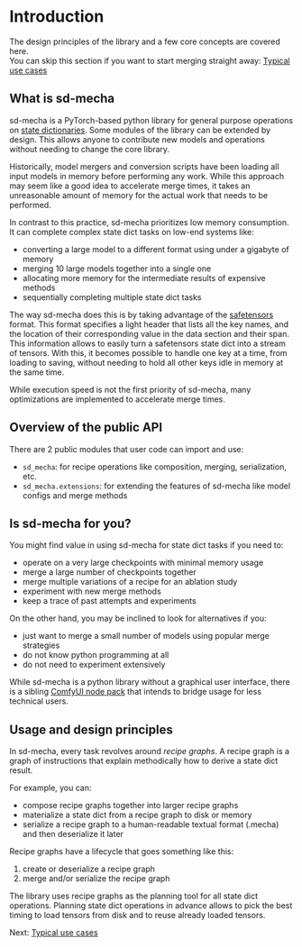 # Introduction

The design principles of the library and a few core concepts are covered here.  
You can skip this section if you want to start merging straight away: [Typical use cases](1-typical-use-cases.md)

## What is sd-mecha

sd-mecha is a PyTorch-based python library for general purpose operations on [state dictionaries](https://pytorch.org/tutorials/recipes/recipes/what_is_state_dict.html).
Some modules of the library can be extended by design. This allows anyone to contribute new models and operations without needing to change the core library.

Historically, model mergers and conversion scripts have been loading all input models in memory before performing any work.
While this approach may seem like a good idea to accelerate merge times, it takes an unreasonable amount of memory for the actual work that needs to be performed.

In contrast to this practice, sd-mecha prioritizes low memory consumption. It can complete complex state dict tasks on low-end systems like:

- converting a large model to a different format using under a gigabyte of memory
- merging 10 large models together into a single one
- allocating more memory for the intermediate results of expensive methods
- sequentially completing multiple state dict tasks

The way sd-mecha does this is by taking advantage of the [safetensors](https://github.com/huggingface/safetensors) format.
This format specifies a light header that lists all the key names, and the location of their corresponding value in the data section and their span.
This information allows to easily turn a safetensors state dict into a stream of tensors.
With this, it becomes possible to handle one key at a time, from loading to saving, without needing to hold all other keys idle in memory at the same time.

While execution speed is not the first priority of sd-mecha, many optimizations are implemented to accelerate merge times.

## Overview of the public API

There are 2 public modules that user code can import and use:

- `sd_mecha`: for recipe operations like composition, merging, serialization, etc.
- `sd_mecha.extensions`: for extending the features of sd-mecha like model configs and merge methods


## Is sd-mecha for you?

You might find value in using sd-mecha for state dict tasks if you need to:

- operate on a very large checkpoints with minimal memory usage
- merge a large number of checkpoints together
- merge multiple variations of a recipe for an ablation study
- experiment with new merge methods
- keep a trace of past attempts and experiments

On the other hand, you may be inclined to look for alternatives if you:

- just want to merge a small number of models using popular merge strategies
- do not know python programming at all
- do not need to experiment extensively

While sd-mecha is a python library without a graphical user interface, there is a sibling [ComfyUI node pack](https://github.com/ljleb/comfy-mecha) that intends to bridge usage for less technical users.

## Usage and design principles

In sd-mecha, every task revolves around *recipe graphs*.
A recipe graph is a graph of instructions that explain methodically how to derive a state dict result.

For example, you can:

- compose recipe graphs together into larger recipe graphs
- materialize a state dict from a recipe graph to disk or memory
- serialize a recipe graph to a human-readable textual format (.mecha) and then deserialize it later

Recipe graphs have a lifecycle that goes something like this:

1. create or deserialize a recipe graph
2. merge and/or serialize the recipe graph

The library uses recipe graphs as the planning tool for all state dict operations.
Planning state dict operations in advance allows to pick the best timing to load tensors from disk and to reuse already loaded tensors.

Next: [Typical use cases](1-typical-use-cases.md)
